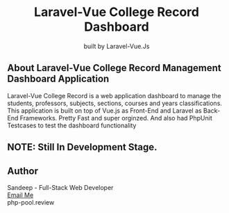 <h1 align="center">Laravel-Vue College Record Dashboard</h1>


<p align="center">
    built by Laravel-Vue.Js
</p>

## About Laravel-Vue College Record Management Dashboard Application

Laravel-Vue College Record is a web application dashboard to manage the students, professors, subjects, sections, courses and years classifications. This application is built on top of Vue.js as Front-End and Laravel as Back-End Frameworks. Pretty Fast and super orginzed.  And also had PhpUnit Testcases to test the dashboard functionality

## NOTE: Still In Development Stage.

## Author
Sandeep - 
Full-Stack Web Developer
</br>
<a href="mailto:ksandeeptech07@gmail.com">Email Me</a>
</br>
php-pool.review